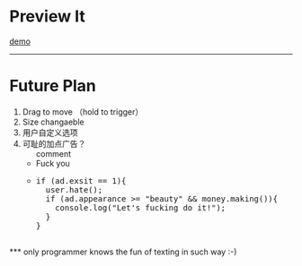 <h1>Preview It</h1>

<script>
var hate=1;
function hate()
{ 
  var adSizePercentage=adSize/window;
  hate = hate/adSizePercentage - 1;
  // smaller, hater; adSizePercentage!=1
}
</script>

<a href="http://aahung.github.io/previewIt">demo</a>
<hr/>
<h1>Future Plan</h1>
<ol>
  <li>Drag to move （hold to trigger）</li>
  <li>Size changaeble</li>
  <li>用户自定义选项</li>
  <li>可耻的加点广告？
    <ul>comment
      <li>Fuck you</li>
      <li>
        <pre>
if (ad.exsit == 1){
  user.hate();
  if (ad.appearance >= "beauty" && money.making()){
    console.log("Let's fucking do it!");
  }
}
        </pre>
      </li>
    </ul>
  </li>
</ol>
<p>*** only programmer knows the fun of texting in such way :-) </p>
